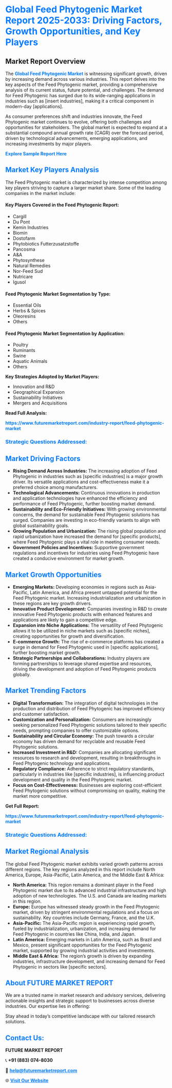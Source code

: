 <h1 style="color: #007BFF;">Global Feed Phytogenic Market Report 2025-2033: Driving Factors, Growth Opportunities, and Key Players</h1>

<section id="overview">
<h2>Market Report Overview</h2>
<p>The <a href="https://www.futuremarketreport.com/industry-report/feed-phytogenic-market" style="color: #007BFF; text-decoration: none;"><strong>Global Feed Phytogenic Market</strong></a> is witnessing significant growth, driven by increasing demand across various industries. This report delves into the key aspects of the Feed Phytogenic market, providing a comprehensive analysis of its current status, future potential, and challenges. The demand for Feed Phytogenic has surged due to its wide-ranging applications in industries such as [insert industries], making it a critical component in modern-day [applications].</p>
<p>As consumer preferences shift and industries innovate, the Feed Phytogenic market continues to evolve, offering both challenges and opportunities for stakeholders. The global market is expected to expand at a substantial compound annual growth rate (CAGR) over the forecast period, driven by technological advancements, emerging applications, and increasing investments by major players.</p>
</section>

<section id="overview">
<p><a href="https://www.futuremarketreport.com/request-sample/reportId=54361" style="color: #007BFF; text-decoration: none;"><strong>Explore Sample Report Here</strong></a></p>
</section>

<section id="key-players">
<h2 style="color: #007BFF;">Market Key Players Analysis</h2>
<p>The Feed Phytogenic market is characterized by intense competition among key players striving to capture a larger market share. Some of the leading companies in the market include:</p>
<h4>Key Players Covered in the Feed Phytogenic Report:</h4>
<ul><li>Cargill</li><li>Du Pont</li><li>Kemin Industries</li><li>Biomin</li><li>Dostofarm</li><li>Phytobiotics Futterzusatzstoffe</li><li>Pancosma</li><li>A&amp;A</li><li>Phytosynthese</li><li>Natural Remedies</li><li>Nor-Feed Sud</li><li>Nutricare</li><li>Igusol</li></ul>
<h4>Feed Phytogenic Market Segmentation by Type:</h4>
<ul><li>Essential Oils</li><li>Herbs &amp; Spices</li><li>Oleoresins</li><li>Others</li></ul>

<h4>Feed Phytogenic Market Segmentation by Application:</h4>
<ul><li>Poultry</li><li>Ruminants</li><li>Swine</li><li>Aquatic Animals</li><li>Others</li></ul>
<p><strong>Key Strategies Adopted by Market Players:</strong></p>
<ul>
<li>Innovation and R&D</li>
<li>Geographical Expansion</li>
<li>Sustainability Initiatives</li>
<li>Mergers and Acquisitions</li>
</ul>
</section>

<section>
<p><strong>Read Full Analysis: </strong></p><a href="https://www.futuremarketreport.com/industry-report/feed-phytogenic-market" style="color: #007BFF; text-decoration: none;"><strong>https://www.futuremarketreport.com/industry-report/feed-phytogenic-market</strong></a>
<h3 style="color: #007BFF;">Strategic Questions Addressed:</h3>
</section>

<section id="driving-factors">
<h2 style="color: #007BFF;">Market Driving Factors</h2>
<ul>
<li><strong>Rising Demand Across Industries:</strong> The increasing adoption of Feed Phytogenic in industries such as [specific industries] is a major growth driver. Its versatile applications and cost-effectiveness make it a preferred choice among manufacturers.</li>
<li><strong>Technological Advancements:</strong> Continuous innovations in production and application technologies have enhanced the efficiency and performance of Feed Phytogenic, further boosting market demand.</li>
<li><strong>Sustainability and Eco-Friendly Initiatives:</strong> With growing environmental concerns, the demand for sustainable Feed Phytogenic solutions has surged. Companies are investing in eco-friendly variants to align with global sustainability goals.</li>
<li><strong>Growing Population and Urbanization:</strong> The rising global population and rapid urbanization have increased the demand for [specific products], where Feed Phytogenic plays a vital role in meeting consumer needs.</li>
<li><strong>Government Policies and Incentives:</strong> Supportive government regulations and incentives for industries using Feed Phytogenic have created a conducive environment for market growth.</li>
</ul>
</section>

<section id="growth-opportunities">
<h2 style="color: #007BFF;">Market Growth Opportunities</h2>
<ul>
<li><strong>Emerging Markets:</strong> Developing economies in regions such as Asia-Pacific, Latin America, and Africa present untapped potential for the Feed Phytogenic market. Increasing industrialization and urbanization in these regions are key growth drivers.</li>
<li><strong>Innovative Product Development:</strong> Companies investing in R&D to create innovative Feed Phytogenic products with enhanced features and applications are likely to gain a competitive edge.</li>
<li><strong>Expansion into Niche Applications:</strong> The versatility of Feed Phytogenic allows it to be utilized in niche markets such as [specific niches], creating opportunities for growth and diversification.</li>
<li><strong>E-commerce Growth:</strong> The rise of e-commerce platforms has created a surge in demand for Feed Phytogenic used in [specific applications], further boosting market growth.</li>
<li><strong>Strategic Partnerships and Collaborations:</strong> Industry players are forming partnerships to leverage shared expertise and resources, driving the development and adoption of Feed Phytogenic products globally.</li>
</ul>
</section>

<section id="trending-factors">
<h2 style="color: #007BFF;">Market Trending Factors</h2>
<ul>
<li><strong>Digital Transformation:</strong> The integration of digital technologies in the production and distribution of Feed Phytogenic has improved efficiency and customer satisfaction.</li>
<li><strong>Customization and Personalization:</strong> Consumers are increasingly seeking personalized Feed Phytogenic solutions tailored to their specific needs, prompting companies to offer customizable options.</li>
<li><strong>Sustainability and Circular Economy:</strong> The push towards a circular economy has driven demand for recyclable and reusable Feed Phytogenic solutions.</li>
<li><strong>Increased Investment in R&D:</strong> Companies are allocating significant resources to research and development, resulting in breakthroughs in Feed Phytogenic technology and applications.</li>
<li><strong>Regulatory Compliance:</strong> Adherence to strict regulatory standards, particularly in industries like [specific industries], is influencing product development and quality in the Feed Phytogenic market.</li>
<li><strong>Focus on Cost-Effectiveness:</strong> Businesses are exploring cost-efficient Feed Phytogenic solutions without compromising on quality, making the market more competitive.</li>
</ul>
</section>

<section>
<p><strong>Get Full Report: </strong></p><a href="https://www.futuremarketreport.com/industry-report/feed-phytogenic-market" style="color: #007BFF; text-decoration: none;"><strong>https://www.futuremarketreport.com/industry-report/feed-phytogenic-market</strong></a>
<h3 style="color: #007BFF;">Strategic Questions Addressed:</h3>
</section>


<section id="regional-analysis">
<h2 style="color: #007BFF;">Market Regional Analysis</h2>
<p>The global Feed Phytogenic market exhibits varied growth patterns across different regions. The key regions analyzed in this report include North America, Europe, Asia-Pacific, Latin America, and the Middle East & Africa:</p>
<ul>
<li><strong>North America:</strong> This region remains a dominant player in the Feed Phytogenic market due to its advanced industrial infrastructure and high adoption of new technologies. The U.S. and Canada are leading markets in this region.</li>
<li><strong>Europe:</strong> Europe has witnessed steady growth in the Feed Phytogenic market, driven by stringent environmental regulations and a focus on sustainability. Key countries include Germany, France, and the U.K.</li>
<li><strong>Asia-Pacific:</strong> The Asia-Pacific region is experiencing rapid growth, fueled by industrialization, urbanization, and increasing demand for Feed Phytogenic in countries like China, India, and Japan.</li>
<li><strong>Latin America:</strong> Emerging markets in Latin America, such as Brazil and Mexico, present significant opportunities for the Feed Phytogenic market, supported by growing industrial activities and investments.</li>
<li><strong>Middle East & Africa:</strong> The region’s growth is driven by expanding industries, infrastructure development, and increasing demand for Feed Phytogenic in sectors like [specific sectors].</li>
</ul>
</section>

<footer>
<h2 style="color: #007BFF;">About FUTURE MARKET REPORT</h2>
<p>We are a trusted name in market research and advisory services, delivering actionable insights and strategic support to businesses across diverse industries. Our expertise lies in offering:</p>

<p>Stay ahead in today’s competitive landscape with our tailored research solutions.</p>

<h2 style="color: #007BFF;">Contact Us:</h2>
<p><strong>FUTURE MARKET REPORT</strong></p>
<p>📞 <strong>+91 (883) 074-8030</strong></p>
<p>📧 <strong><a href="mailto:help@futuremarketreport.com" style="color: #007BFF;">help@futuremarketreport.com</a></strong></p>
<p>🌐 <strong><a href="https://www.futuremarketreport.com/" style="color: #007BFF;">Visit Our Website</a></strong></p>
</footer>